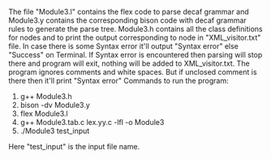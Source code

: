 The file "Module3.l" contains the flex code to parse decaf grammar and Module3.y contains the corresponding bison code with decaf grammar rules to generate the parse tree. Module3.h contains all the class definitions for nodes and to print the output corresponding to node in "XML_visitor.txt" file. In case there is some Syntax error it'll output "Syntax error" else "Success" on Terminal. If Syntax error is encountered then parsing will stop there and program will exit, nothing will be added to XML_visitor.txt.
The program ignores comments and white spaces. But if unclosed comment is there then it'll print "Syntax error"
Commands to run the program:
1. g++ Module3.h
2. bison -dv Module3.y
3. flex Module3.l
4. g++ Module3.tab.c lex.yy.c -lfl -o Module3
5. ./Module3 test_input

Here "test_input" is the input file name.
